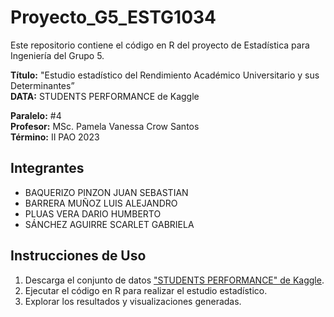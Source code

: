 # Proyecto_G5_ESTG1034

Este repositorio contiene el código en R del proyecto de Estadística para Ingeniería del Grupo 5.

**Título:** "Estudio estadístico del Rendimiento Académico Universitario y sus Determinantes”  
**DATA:** STUDENTS PERFORMANCE de Kaggle

**Paralelo:** #4  
**Profesor:** MSc. Pamela Vanessa Crow Santos  
**Término:** II PAO 2023

## Integrantes

- BAQUERIZO PINZON JUAN SEBASTIAN
- BARRERA MUÑOZ LUIS ALEJANDRO
- PLUAS VERA DARIO HUMBERTO
- SÁNCHEZ AGUIRRE SCARLET GABRIELA


## Instrucciones de Uso

1. Descarga el conjunto de datos ["STUDENTS PERFORMANCE" de Kaggle](https://www.kaggle.com/datasets/spscientist/students-performance-in-exams). 
2. Ejecutar el código en R para realizar el estudio estadístico.
3. Explorar los resultados y visualizaciones generadas.



